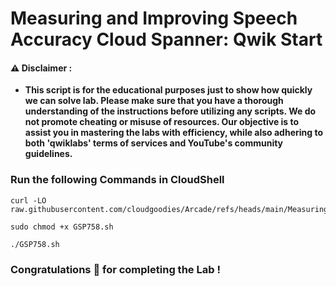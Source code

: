 #  Measuring and Improving Speech Accuracy Cloud Spanner: Qwik Start


#### ⚠️ Disclaimer :
- **This script is for the educational purposes just to show how quickly we can solve lab. Please make sure that you have a thorough understanding of the instructions before utilizing any scripts. We do not promote cheating or  misuse of resources. Our objective is to assist you in mastering the labs with efficiency, while also adhering to both 'qwiklabs' terms of services and YouTube's community guidelines.**

### Run the following Commands in CloudShell 

```
curl -LO raw.githubusercontent.com/cloudgoodies/Arcade/refs/heads/main/Measuring%20and%20Improving%20Speech%20Accuracy/GSP758.sh

sudo chmod +x GSP758.sh

./GSP758.sh
```

### Congratulations 🎉 for completing the Lab !
